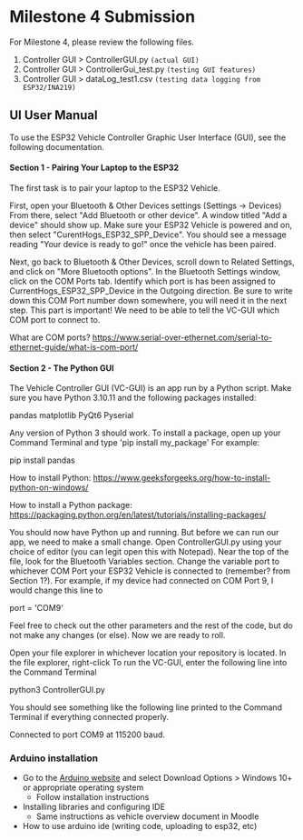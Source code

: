 # Milestone 4 Submission

For Milestone 4, please review the following files.


1. Controller GUI > ControllerGUI.py `(actual GUI)`
2. Controller GUI > ControllerGui_test.py `(testing GUI features)`
3. Controller GUI > dataLog_test1.csv `(testing data logging from ESP32/INA219)`



## UI User Manual
To use the ESP32 Vehicle Controller Graphic User Interface (GUI), see the following documentation.

#### Section 1 - Pairing Your Laptop to the ESP32

The first task is to pair your laptop to the ESP32 Vehicle.

First, open your Bluetooth & Other Devices settings (Settings -> Devices) From there, select "Add Bluetooth or other device". A window titled "Add a device" should show up. Make sure your ESP32 Vehicle is powered and on, then select "CurentHogs_ESP32_SPP_Device". You should see a message reading "Your device is ready to go!" once the vehicle has been paired.

Next, go back to Bluetooth & Other Devices, scroll down to Related Settings, and click on "More Bluetooth options". In the Bluetooth Settings window, click on the COM Ports tab. Identify which port is has been assigned to CurrentHogs_ESP32_SPP_Device in the Outgoing direction. Be sure to write down this COM Port number down somewhere, you will need it in the next step. This part is important! We need to be able to tell the VC-GUI which COM port to connect to. 

What are COM ports? https://www.serial-over-ethernet.com/serial-to-ethernet-guide/what-is-com-port/

#### Section 2 - The Python GUI
The Vehicle Controller GUI (VC-GUI) is an app run by a Python script. Make sure you have Python 3.10.11 and the following packages installed:

pandas
matplotlib
PyQt6
Pyserial

Any version of Python 3 should work. To install a package, open up your Command Terminal and type 'pip install my_package' For example:

pip install pandas


How to install Python:
https://www.geeksforgeeks.org/how-to-install-python-on-windows/

How to install a Python package:
https://packaging.python.org/en/latest/tutorials/installing-packages/

You should now have Python up and running. But before we can run our app, we need to make a small change. Open ControllerGUI.py using your choice of editor (you can legit open this with Notepad). Near the top of the file, look for the Bluetooth Variables section. Change the variable port to whichever COM Port your ESP32 Vehicle is connected to (remember? from Section 1?). For example, if my device had connected on COM Port 9, I would change this line to

port = 'COM9'

Feel free to check out the other parameters and the rest of the code, but do not make any changes (or else). Now we are ready to roll.

Open your file explorer in whichever location your repository is located. In the file explorer, right-click
To run the VC-GUI, enter the following line into the Command Terminal

python3 ControllerGUI.py

You should see something like the following line printed to the Command Terminal if everything connected properly.

Connected to port COM9 at 115200 baud.

### Arduino installation
-	Go to the [Arduino website](https://www.arduino.cc/en/software/) and select Download Options > Windows 10+ or appropriate operating system
    -	Follow installation instructions
-	Installing libraries and configuring IDE
	- Same instructions as vehicle overview document in Moodle
-	How to use arduino ide (writing code, uploading to esp32, etc)
